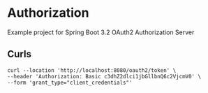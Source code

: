 # Authorization

Example project for Spring Boot 3.2 OAuth2 Authorization Server

## Curls

```shell
curl --location 'http://localhost:8080/oauth2/token' \
--header 'Authorization: Basic c3dhZ2dlci1jbGllbnQ6c2VjcmV0' \
--form 'grant_type="client_credentials"'
```